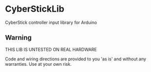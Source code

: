 # CyberStickLib
CyberStick controller input library for Arduino

## Warning
THIS LIB IS UNTESTED ON REAL HARDWARE

Code and wiring directions are provided to you 'as is' and without any warranties. Use at your own risk.
